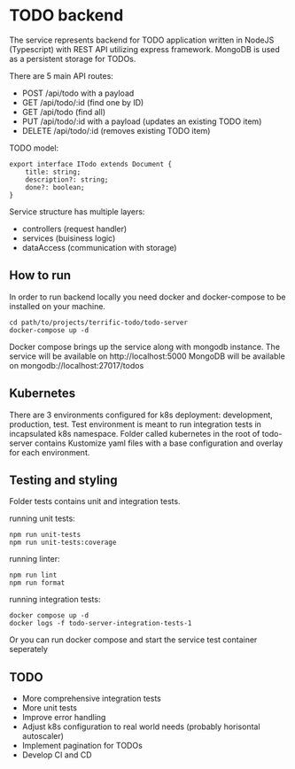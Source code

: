 # TODO backend

The service represents backend for TODO application written in NodeJS (Typescript) with REST API utilizing express framework. MongoDB is used as a persistent storage for TODOs. 

There are 5 main API routes:
- POST /api/todo with a payload
- GET /api/todo/:id (find one by ID)
- GET /api/todo (find all)
- PUT /api/todo/:id with a payload (updates an existing TODO item)
- DELETE /api/todo/:id (removes existing TODO item)

TODO model:
```
export interface ITodo extends Document {
    title: string;
    description?: string;
    done?: boolean;
}
```

Service structure has multiple layers:
- controllers (request handler)
- services (buisiness logic)
- dataAccess (communication with storage)

## How to run
In order to run backend locally you need docker and docker-compose to be installed on your machine.

```
cd path/to/projects/terrific-todo/todo-server
docker-compose up -d
```
Docker compose brings up the service along with mongodb instance. 
The service will be available on http://localhost:5000
MongoDB will be available on mongodb://localhost:27017/todos

## Kubernetes
There are 3 environments configured for k8s deployment: development, production, test.
Test environment is meant to run integration tests in incapsulated k8s namespace. 
Folder called kubernetes in the root of todo-server contains Kustomize yaml files with a base configuration and overlay for each environment.

## Testing and styling
Folder tests contains unit and integration tests.

running unit tests:
```
npm run unit-tests
npm run unit-tests:coverage
```

running linter:
```
npm run lint
npm run format
```

running integration tests:
```
docker compose up -d
docker logs -f todo-server-integration-tests-1
```
Or you can run docker compose and start the service test container seperately

## TODO
- More comprehensive integration tests
- More unit tests
- Improve error handling
- Adjust k8s configuration to real world needs (probably horisontal autoscaler)
- Implement pagination for TODOs
- Develop CI and CD